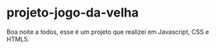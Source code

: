 # projeto-jogo-da-velha
Boa noite a todos, esse é um projeto que realizei em Javascript, CSS  e HTML5.
